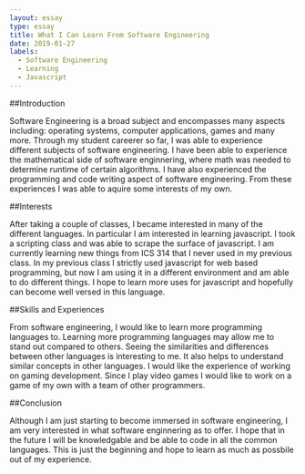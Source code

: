 ```yaml
---
layout: essay
type: essay
title: What I Can Learn From Software Engineering
date: 2019-01-27
labels:
  - Software Engineering
  - Learning
  - Javascript
---
```


##Introduction

Software Engineering is a broad subject and encompasses many aspects including: operating systems, computer applications, 
games and many more. Through my student careerer so far, I was able to experience different subjects of software engineering.
I have been able to experience the mathematical side of software enginnering, where math was needed to determine runtime of
certain algorithms. I have also experienced the programming and code writing aspect of software engineering. From these 
experiences I was able to aquire some interests of my own.

##Interests

After taking a couple of classes, I became interested in many of the different languages. In particular I am interested in 
learning javascript. I took a scripting class and was able to scrape the surface of javascript. I am currently learning new
things from ICS 314 that I never used in my previous class. In my previous class I strictly used javascript for web based 
programming, but now I am using it in a different environment and am able to do different things. I hope to learn more uses for
javascript and hopefully can become well versed in this language.

##Skills and Experiences

From software engineering, I would like to learn more programming languages to. Learning more programming languages may 
allow me to stand out compared to others. Seeing the similarities and differences between other languages is interesting
to me. It also helps to understand similar concepts in other languages. I would like the experience of working on gaming
development. Since I play video games I would like to work on a game of my own with a team of other programmers.

##Conclusion

Although I am just starting to become immersed in software engineering, I am very interested in what software enginnering 
as to offer. I hope that in the future I will be knowledgable and be able to code in all the common languages. This is just 
the beginning and hope to learn as much as possbile out of my experience.

